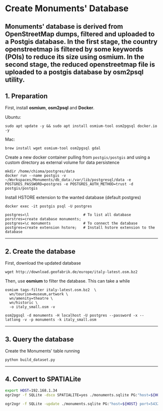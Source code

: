 # Create Monuments' Database

Monuments' database is derived from OpenStreetMap dumps, filtered and uploaded to a Postgis database.
In the first stage, the country openstreetmap is filtered by some keywords (POIs) to reduce its size using **osmium**.
In the second stage, the reduced openstreetmap file is uploaded to a postgis database by **osm2psql** utility.
---

## 1. Preparation

First, install **osmium**, **osm2psql** and **Docker**.

Ubuntu:

```shell
sudo apt update -y && sudo apt install osmium-tool osm2pgsql docker.io -y
```

Mac:

```shell
brew install wget osmium-tool osm2pgsql gdal
```

Create a new docker container pulling from `postgis/postgis` and using a custom directory as external volume for data persistence

```shell
mkdir /home/chioma/postgres/data
docker run --name postgis -v ~/Workspaces/Monuments/db_data:/var/lib/postgresql/data -e POSTGRES_PASSWORD=postgres -e POSTGRES_AUTH_METHOD=trust -d postgis/postgis
```

Install HSTORE extension to the wanted database (default postgres)

```shell
docker exec -it postgis psql -U postgres
```

```shell
postgres=\l                         # To list all database
porstres=create database monuments;
postgres=\c monuments               # To connect the database
postgres=create extension hstore;   # Install hstore extension to the database
```

---

## 2. Create the database

First, download the updated database

```shell
wget http://download.geofabrik.de/europe/italy-latest.osm.bz2
```

Then, use **osmium** to filter the database. This can take a while

```shell
osmium tags-filter italy-latest.osm.bz2  \
  wn/tourism=museum,artwork \
  wn/amenity=theatre \
  wn/historic \
  -o italy_small.osm -v
```

```shell
osm2pgsql -d monuments -H localhost -U postgres --password -x --latlong -v -p monuments -k italy_small.osm
```

---

## 3. Query the database

Create the Monuments' table running

```shell
python build_dataset.py
```

---

## 4. Convert to SPATIALite

```bash
export HOST=192.168.1.34
ogr2ogr -f SQLite -dsco SPATIALITE=yes ./monuments.sqlite PG:"host=${HOST} port=5432 dbname=monuments user=postgres password=postgres" "categories"
```

```bash
ogr2ogr -f SQLite -update ./monuments.sqlite PG:"host=${HOST} port=5432 dbname=monuments user=postgres password=postgres" "monuments"
```
